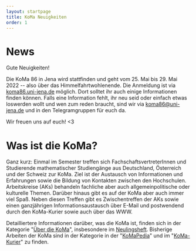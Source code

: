 ```yaml
---
layout: startpage
title: KoMa Neuigkeiten
order: 1
---
```


# News


Gute Neuigkeiten!

Die KoMa 86 in Jena wird stattfinden und geht vom 25. Mai bis 29. Mai 2022 -- also über das Himmelfahrtwohlenende.
Die Anmeldung ist via [koma86.uni-jena.de](https://koma86.uni-jena.de/) möglich.
Dort solltet ihr auch einige Informationen finden können.
Falls eine Information fehlt, ihr neu seid oder einfach etwas loswerden wollt und wen zum reden braucht, sind wir via [koma86@uni-jena.de](mailto://koma86@uni-jena.de) und in den Telegramgruppen für euch da. 

Wir freuen uns auf euch! <3

# Was ist die KoMa?


Ganz kurz: Einmal im Semester treffen sich FachschaftsvertreterInnen und Studierende mathematischer Studiengänge aus Deutschland, Österreich und der Schweiz zur KoMa. Ziel ist der Austausch von Informationen und Erfahrungen sowie die Bildung von Kontakten zwischen den Hochschulen. Arbeitskreise (AKs) behandeln fachliche aber auch allgemeinpolitische oder kulturelle Themen. Darüber hinaus gibt es auf der KoMa aber auch immer viel Spaß. Neben diesen Treffen gibt es Zwischentreffen der AKs sowie einen ganzjährigen Informationsaustausch über E-Mail und postwendend durch den KoMa-Kurier sowie auch über das WWW.

Detailliertere Informationen darüber, was die KoMa ist, finden sich in der Kategorie "[Über die KoMa](./ueber_die_koma/)", insbesondere im [Neulingsheft](./publikationen/neulingsheft/). Bisherige Arbeiten der KoMa sind in der Kategorie in der "[KoMaPedia](./KoMaPedia/)" und im "[KoMa-Kurier](./publikationen/koma-kurier/)" zu finden.

